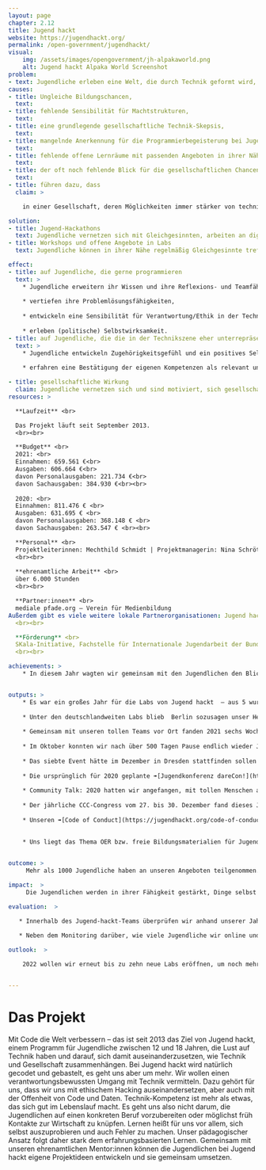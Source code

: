 ```yaml
---
layout: page
chapter: 2.12
title: Jugend hackt
website: https://jugendhackt.org/
permalink: /open-government/jugendhackt/
visual:
    img: /assets/images/opengovernment/jh-alpakaworld.png
    alt: Jugend hackt Alpaka World Screenshot
problem:
- text: Jugendliche erleben eine Welt, die durch Technik geformt wird, die nur von einem kleinen Teil der Gesellschaft gemacht wird.
causes:
- title: Ungleiche Bildungschancen,
  text:
- title: fehlende Sensibilität für Machtstrukturen,
  text:
- title: eine grundlegende gesellschaftliche Technik-Skepsis,
  text:
- title: mangelnde Anerkennung für die Programmierbegeisterung bei Jugendlichen,
  text:
- title: fehlende offene Lernräume mit passenden Angeboten in ihrer Nähe sowie
  text:
- title: der oft noch fehlende Blick für die gesellschaftlichen Chancen der Digitalisierung
  text:
- title: führen dazu, dass
  claim: >

    in einer Gesellschaft, deren Möglichkeiten immer stärker von technischen Systemen geformt wird, ein Ungleichgewicht zugunsten der nicht repräsentativen Gruppe herrscht, die diese Systeme entwirft und produziert.

solution:
- title: Jugend-Hackathons
  text: Jugendliche vernetzen sich mit Gleichgesinnten, arbeiten an digitalen Projekten und setzen sich gleichzeitig mit deren gesellschaftlichen und ethischen Implikationen auseinander.
- title: Workshops und offene Angebote in Labs
  text: Jugendliche können in ihrer Nähe regelmäßig Gleichgesinnte treffen, neue Fähigkeiten erlernen und ausprobieren und gemeinsam an eigenen Projekten arbeiten.

effect:
- title: auf Jugendliche, die gerne programmieren
  text: >
    * Jugendliche erweitern ihr Wissen und ihre Reflexions- und Teamfähigkeit,
     
    * vertiefen ihre Problemlösungsfähigkeiten,
    
    * entwickeln eine Sensibilität für Verantwortung/Ethik in der Technik und
    
    * erleben (politische) Selbstwirksamkeit.
- title: auf Jugendliche, die die in der Technikszene eher unterrepräsentiert sind
  text: >
    * Jugendliche entwickeln Zugehörigkeitsgefühl und ein positives Selbstbild,
    
    * erfahren eine Bestätigung der eigenen Kompetenzen als relevant und erleben ein Umfeld, das sie gleichberechtigt akzeptiert.

- title: gesellschaftliche Wirkung
  claim: Jugendliche vernetzen sich und sind motiviert, sich gesellschaftlich zu engagieren. Es entsteht mehr Beteiligung in Form von digitalem Ehrenamt sowie eine breitere Reflexion über ethische Fragen der Digitalisierung.
resources: >

  **Laufzeit** <br>

  Das Projekt läuft seit September 2013.
  <br><br>

  **Budget** <br>
  2021: <br>
  Einnahmen: 659.561 €<br>
  Ausgaben: 606.664 €<br>
  davon Personalausgaben: 221.734 €<br>
  davon Sachausgaben: 384.930 €<br><br>
  
  2020: <br>
  Einnahmen: 811.476 € <br>
  Ausgaben: 631.695 € <br>
  davon Personalausgaben: 368.148 € <br>
  davon Sachausgaben: 263.547 € <br><br>

  **Personal** <br>
  Projektleiterinnen: Mechthild Schmidt | Projektmanagerin: Nina Schröter, Anne Ware | Community Manager: Philip Steffan | studentische Mitarbeiter: Leonard Wolf, Ivan Botica | Bundesfreiwilligendienstleistender: Benjamin Laske
  <br><br>
 
  **ehrenamtliche Arbeit** <br>
  über 6.000 Stunden
  <br><br>

  **Partner:innen** <br>
  mediale pfade.org – Verein für Medienbildung
Außerdem gibt es viele weitere lokale Partnerorganisationen: Jugend hackt hat ein großes Netzwerk, mit dem wir gemeinsam vor Ort in verschiedenen Städten das Programm umsetzen.
  <br><br>

  **Förderung** <br>
  SKala-Initiative, Fachstelle für Internationale Jugendarbeit der Bundesrepublik Deutschland, Deutsche Bahn Stiftung, Sächsisches Staatsministerium für Kultus, Deutsche Stiftung für Ehrenamt und Engagement, Arnfried und Hannelore Meyer-Stiftung, Goethe-Institut, Kulturstiftung des Bundes, Medienanstalt Berlin-Brandenburg, Berliner Sammelfonds, Berliner Senatsverwaltung für Wirtschaft, Energie und Betriebe, außerdem Sponsorings und Spenden von Unternehmen sowie Spenden von Privatpersonen
  <br><br>

achievements: >
    * In diesem Jahr wagten wir gemeinsam mit den Jugendlichen den Blick auf die Situation nach der Pandemie. Unter dem Jahresmotto ➠[„Was kommt da»nach?“](https://jugendhackt.org/blog/motto-2021-was-kommt-da-nach/) lenkten wir den Blick von der Corona-Müdigkeit und den Enttäuschungen über die konzeptlose digitale Bildung auf mögliche Lösungen für eine Gesellschaft, die anders aussehen wird als vor der COVID-19-Pandemie. Für unsere weiterhin online stattfindenden Events haben wir mit der „Alpaka-World“ einen neuen digitalen Veranstaltungsort geschaffen, an dem ein wesentlich aktiveres Zusammenkommen als in herkömmlichen Videokonferenzen möglich wurde. Drei große Städte-Events und weitere kleinere Angebote nutzten dieses Tool, weitere drei Events konnten im Herbst – nach anderthalbjähriger Präsenz-Pause – klassisch vor Ort stattfinden, darunter das Berliner Event. Ein sorgfältig aufgestelltes Hygienekonzept ermöglichte dabei die persönliche Begegnung für die Jugendlichen und das Organisationsteam und verhinderte erfolgreich Ansteckungen. Auf den Events wurden wir von einer Filmemacherin begleitet, die aus vielen Interviews mit Jugendlichen und Mentor:innen eine ➠[Kurzfilmreihe](https://jugendhackt.org/digitalevorbilder/) über Jugend hackt erstellt hat. Im Mittelpunkt der operativen Arbeit stand die bisher größte Erweiterung des Lab-Angebots, das von 5 auf 15 Standorte anwuchs. Auch hier verlangte die Corona-Situation große Flexibilität, da die Labs je nach aktueller Situation zwischen Präsenz- und Online-Angeboten wechseln mussten. Für erfolgreiche Workshopformate aus den Labs haben wir eine Plattform aufgesetzt, um diese Anleitungen als OER (Open Educational Resources) zur freien Nachnutzung anzubieten. Unser 2020 gestartetes Online-Format Community Talk setzten wir weiter fort.  Außerdem beschäftigte sich das Projektteam im Rahmen von Schulungen weiter mit ➠[Diversity-Maßnahmen](https://jugendhackt.org/blog/diversity-bei-jugend-hackt-wie-siehts-wirklich-aus/), die unter dem Begriff „Anti-Bias-Strategie“ vor allem darauf zielt, ein organisationsinternes Neudenken zu fördern. 


outputs: >
    * Es war ein großes Jahr für die Labs von Jugend hackt  – aus 5 wurden 15. Im Mai und Juni konnten wir nach den Auswahlgesprächen ➠[neun neue Standorte](https://jugendhackt.org/blog/neue-jugend-hackt-labs-2021/) verkünden: Dresden, Erfurt, Freiberg, Görlitz, Isenbüttel, Jena, Mannheim, Ravensburg und Traunstein. Dadurch wuchs unser spannendes und vielfältiges Netzwerk aus Orten und Trägern – Fablabs, Hochschulen, Museen, Vereinen, Forschungsinstituten und städtischer Jugendarbeit – die ab dem Sommer ein regelmäßiges lokales Angebot starteten.
    
    * Unter den deutschlandweiten Labs blieb  Berlin sozusagen unser Heimathafen, in dem wir selbst die Angebote für Jugendliche schaffen und Konzepte aus dem Lab-Netzwerk entwickeln und erproben. Ab April fanden zahlreiche Workshops und Vorträge im xHain Hack+Makespace statt, mit dem wir seit Jahren für das Berliner Jahresevent verbunden sind. Alle neuen Labs eint: Es war nicht leicht, mitten in der Pandemie ein neues Vor-Ort-Angebot für Jugendliche zu schaffen. Zeitweilig fanden die Angebote online statt, in der Alpaka-World und mit anderen Tools. Immer wenn es die aktuellen Corona-Regeln und die Vernunft erlaubten, gab es jedoch viele Präsenzangebote.
    
    * Gemeinsam mit unseren tollen Teams vor Ort fanden 2021 sechs Wochenend-Events statt. Im Mai, Juni und Juli gingen Frankfurt, Köln und Hamburg in die nächste Runde, allesamt als reine Online-Veranstaltungen. Anstelle auf reine Videocalls zu setzen – wie noch im Jahr 2020 – nutzten wir dafür unsere brandneue Alpaka-World, einen virtuellen Ort für die Jugend-hackt-Community. Ein vollwertiger Ersatz für eine persönliche Begegnung ist auch die Alpaka-World nicht, aber sie ist eine deutliche Verbesserung gegenüber Videokonferenzen: Sich in einem Raum bewegen und wechselnde Gespräche in spontanen Kleingruppen führen zu können, gibt ein stärkeres Gefühl des Dabeiseins.
    
    * Im Oktober konnten wir nach über 500 Tagen Pause endlich wieder Jugendliche und Mentor*innen auf drei Präsenz-Events begrüßen: in Berlin, Mannheim und München. Es ist nicht zu unterschätzen, was das für ein Programm wie Jugend hackt, bei dem die persönliche Begegnung so zentral ist, bedeutet. Wir sind sehr glücklich, dass sich die aufwändig vorbereiteten Hygienekonzepte für die Events ausgezahlt haben und alle gesund geblieben sind. Insgesamt haben die Teilnehmer:innen auf den sechs Events ➠41 Projekte erdacht und entwickelt. Viele davon suchen Lösungen für Probleme, die beim digitalen Lernen oder bei Videocalls auftreten oder wollen Menschen übers Netz zusammenbringen; die Jugendlichensetzten sich also konkret mit aktuellen Herausforderungen in der Pandemie auseinander. 
    
    * Das siebte Event hätte im Dezember in Dresden stattfinden sollen – ein kleines Revival, denn zuletzt gab es Jugend hackt dort 2016. Wegen der hohen Inzidenzen mussten wir diese Veranstaltung leider absagen und ins Jahr 2022 verschieben. Als kleinen Ersatz lud das Dresdner Team kurz vor den Ferien noch zur Weihnachtshackerei ein, einem gemeinsamen Nachmittag in der Alpaka-World. 
    
    * Die ursprünglich für 2020 geplante ➠[Jugendkonferenz dareCon!](https://jugendhackt.org/austausch/darecon-2021/) kam auch 2021 nicht vor Ort in Bangkok zustande. Stattdessen trafen die Jugendlichen aus zehn Ländern aus dem asiatischen und Pazifikraum sowie aus Deutschland im April online. Damit war auch die Zeit gekommen, die Frage „Wie stellst du dir den Jugendaustausch der Zukunft vor?“, die uns seit 2016 auf den Reisen mit dem Goethe-Institut begleitet, praktisch auszuprobieren: In der Alpaka-World bauten wir gemeinsam an digitalen Begegnungsorten.
    
    * Community Talk: 2020 hatten wir angefangen, mit tollen Menschen aus dem Umfeld und der Community von Jugend hackt Gespräche über Technik und Gesellschaft zu führen und diese live zu streamen. Das haben wir 2021 nahtlos fortgesetzt und ➠[sechs weitere spannende Sendungen](https://jugendhackt.org/tag/community-talk/) produziert.
        
    * Der jährliche CCC-Congress vom 27. bis 30. Dezember fand dieses Jahr erneut unter dem Titel rC3  virtuell statt. Auch die WikiPaka-WG, seit einigen Jahren Ort und Bühne der Communities von OKF DE, Wikimedia und weiteren Freund:innen der Offenheit, wurde erneut liebevoll virtuell gestaltet und eingerichtet.       
    
    * Unseren ➠[Code of Conduct](https://jugendhackt.org/code-of-conduct/) haben wir im Frühjahr komplett neu formuliert. Diese wichtigen Verhaltensregeln gab es bei Jugend hackt schon immer, es war aber Zeit, sie einmal zu konkretisieren und zu aktualisieren. Weil diese Regeln alle betreffen, waren daran auch Menschen aus allen Ecken der Jugend-hackt-Community beteiligt. Gemeinsam mit Teilnehmer:innen, Mentor:innen und Organisator:innen aus unserem Netzwerk haben wir viel diskutiert und als Ergebnis einen CoC formuliert, der weniger hehre Wünsche und mehr konkrete Grenzen benennt und zusätzliche Erklärungen für alle verlinkt, die sich noch nicht mit allen Begriffen auskennen.
 
           
    * Uns liegt das Thema OER bzw. freie Bildungsmaterialien für Jugendliche sehr am Herzen. Dazu haben wir im vergangenen Jahr angefangen, erfolgreiche Workshops aus unseren Labs in Form von Anleitungen zu verschriftlichen und online zur Verfügung zu stellen. Die meisten Workshops liegen schriftlich und mit vielen Abbildungen vor, einige Workshops zeigen aber auch den Einsatz verschiedener Software in einer Reihe von Anleitungsvideos. ➠[Alle OER-Materialien](https://jugendhackt.org/oer/) stehen unter offenen CC-Lizenzen und können kostenlos heruntergeladen und genutzt werden.


outcome: >
     Mehr als 1000 Jugendliche haben an unseren Angeboten teilgenommen. Auf den Events haben die Jugendlichen 41 Projekte konzipiert und selbst umgesetzt. Die knapp 150 Lab-Angebote wurden gut angenommen, Jugendliche nehmen weiterhin regelmäßig teil und kommen immer wieder. Wir haben es geschafft, eine dauerhafte Online-Community für Jugendliche aufzubauen, in der lebhaft und angeregt diskutiert wird. Die Jugendlichen erfahren Selbstwirksamkeit und übernehmen aktive Rollen im Programm als Mentor:innen auf Events, als Vortragende und Workshopleiter:innen in den Labs und online, als gleichberechtigte Ansprechpartner:innen in inhaltlichen Fragen, als Moderator:in im Community Talk oder indem sie ihre Themen in die Online-Community einbringen.

impact:  >
     Die Jugendlichen werden in ihrer Fähigkeit gestärkt, Dinge selbst zu gestalten und ihr technisches Knowhow mit gesellschaftspolitischem Gestaltungswillen zu verknüpfen. Dabei können sie ihr Selbst- und Weltbild weiterentwickeln und diese neuen Perspektiven auf ihren Alltag übertragen. Dies wirkt sich auf ihre Interaktion sowohl mit Gleichaltrigen als auch mit Erwachsenen aus. Langfristig wirken diese Erfahrungen und Erkenntnisse der Politikverdrossenheit entgegen und führen zu einer reflektierteren und gleichzeitig positiveren Diskussion um unsere digitalen Möglichkeiten. Es entstehen Anstöße und Motivation zur Mitgestaltung des eigenen Umfelds und damit letztlich unserer Gesellschaft. Durch die neu eröffneten Jugend-hackt-Labs haben mehr Jugendliche an mehr Orten niederschwelligen Zugang zu unseren Angeboten. Sie erwerben dort neue Fähigkeiten, geben sie an andere Jugendliche weiter und wenden ihr neues Wissen an. Sie arbeiten eigenständig an Projekten weiter und verbessern dabei ihre Teamfähigkeit.

evaluation:  >

   * Innerhalb des Jugend-hackt-Teams überprüfen wir anhand unserer Jahresziele und Meilensteine quartalsweise das Erreichen der Ziele und justieren gegebenenfalls unsere Abläufe. Hierzu kommen wir einmal im Jahr in unserem Team zu einer Klausurtagung zusammen, darüber hinaus führen wir zweimal im Jahr, im Frühjahr und zum Jahresende, ein ➠[Netzwerktreffen](https://jugendhackt.org/blog/networking-im-jugend-hackt-stil-oder-was-kommt-2022/) mit allen Partnerorganisationen durch.
   
   * Neben dem Monitoring darüber, wie viele Jugendliche wir online und bei unseren Veranstaltungen erreichen, führen wir regelmäßig Gespräche mit den Jugendlichen, um zu überprüfen, welche Bedarfe und Verbesserungsvorschläge unsere Zielgruppe hat. 

outlook:  >

    2022 wollen wir erneut bis zu zehn neue Labs eröffnen, um noch mehr regelmäßige Angebote schaffen zu können. Wir setzen unsere Online-Angebote fort, solange es pandemiebedingt nötig ist, und planen parallel Events und Labs wieder vor Ort. Durch die Gründung eines Jugendbeirats wollen wir unsere Zielgruppe noch direkter an inhaltlichen Fragen beteiligen. Wir planen außerdem eine Fachkonferenz zum Jahresende.


---
```



# Das Projekt
Mit Code die Welt verbessern – das ist seit 2013 das Ziel von Jugend hackt, einem Programm für Jugendliche zwischen 12 und 18 Jahren, die Lust auf Technik haben und darauf, sich damit auseinanderzusetzen, wie Technik und Gesellschaft zusammenhängen. Bei Jugend hackt wird natürlich gecodet und gebastelt, es geht uns aber um mehr.  Wir wollen einen verantwortungsbewussten Umgang mit Technik vermitteln. Dazu gehört für uns, dass wir uns mit ethischem Hacking auseinandersetzen, aber auch mit der Offenheit von Code und Daten. Technik-Kompetenz ist mehr als etwas, das sich gut im Lebenslauf macht. Es geht uns also nicht darum, die Jugendlichen auf einen konkreten Beruf vorzubereiten oder möglichst früh Kontakte zur Wirtschaft zu knüpfen. Lernen heißt für uns vor allem, sich selbst auszuprobieren und auch Fehler zu machen. Unser pädagogischer Ansatz folgt daher stark dem erfahrungsbasierten Lernen. Gemeinsam mit unseren ehrenamtlichen Mentor:innen können die Jugendlichen bei Jugend hackt eigene Projektideen entwickeln und sie gemeinsam umsetzen. 
